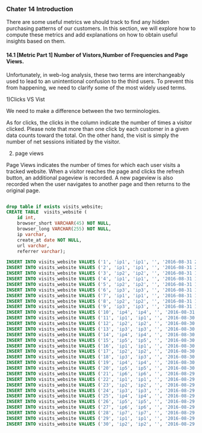 ### Chater 14 Introduction 
There are some useful metrics we should track to find any hidden purchasing patterns of our customers. In this section, we will explore how to compute these metrics and add explanations on how to obtain useful insights based on them. 


#### 14.1 [Metric Part 1] Number of Vistors,Number of Frequencies and Page Views. 

Unfortunately, in web-log analysis, these two terms are interchangeably used to lead to an unintentional confusion to the third users. To prevent this from happening,  we need to clarify some of the most widely used terms.

1)Clicks VS Vist

We need to make a difference between the two terminologies.

As for clicks, the clicks in the column indicate the number of times a visitor clicked. Please note that more than one click by each customer in a given data counts toward the total. On the other hand, the visit is simply the number of net sessions initiated by the visitor.  


2) page views

Page Views indicates the number of times for which each user visits a tracked website. When a visitor reaches the page and clicks the refresh button, an additional pageview is recorded. A new pageview is also recorded when the user navigates to another page and then returns to the original page.


```sql

drop table if exists visits_website;
CREATE TABLE  visits_website (
    id int,
    browser_short VARCHAR(45) NOT NULL,
    browser_long VARCHAR(255) NOT NULL,
	ip varchar,
	create_at date NOT NULL,
	url varchar,
	referrer varchar);

INSERT INTO visits_website VALUES ('1', 'ip1', 'ip1', '', '2016-08-31 20:30:00','http://www.example.com/?utm_source=google&utm_medium=search','http://www.google.co.kr/xxx');
INSERT INTO visits_website VALUES ('2', 'ip1', 'ip1', '', '2016-08-31 20:30:00','http://www.example.com/?utm_source=google&utm_medium=search','http://www.google.co.kr/xxx');
INSERT INTO visits_website VALUES ('3', 'ip2', 'ip2', '', '2016-08-31 19:30:00','http://www.example.com/detail?id=1','');
INSERT INTO visits_website VALUES ('4', 'ip1', 'ip1', '', '2016-08-31 19:30:00','http://www.example.com/?utm_source=google&utm_medium=search','http://www.google.co.kr/xxx');
INSERT INTO visits_website VALUES ('5', 'ip2', 'ip2', '', '2016-08-31 18:30:00','http://www.example.com/detail?id=1','');
INSERT INTO visits_website VALUES ('6', 'ip3', 'ip3', '', '2016-08-31 18:30:00','http://www.example.com/list/cd','');
INSERT INTO visits_website VALUES ('7', 'ip1', 'ip1', '', '2016-08-31 17:30:00','http://www.example.com/?utm_source=google&utm_medium=search','http://www.google.co.kr/xxx');
INSERT INTO visits_website VALUES ('8', 'ip2', 'ip2', '', '2016-08-31 17:30:00','http://www.example.com/detail?id=1','');
INSERT INTO visits_website VALUES ('9', 'ip3', 'ip3', '', '2016-08-31 16:30:00','http://www.example.com/list/cd','');
INSERT INTO visits_website VALUES ('10', 'ip4', 'ip4', '', '2016-08-31 16:30:00','http://www.example.com/list/newly','http://search.yahoo.co.jp/xxx');
INSERT INTO visits_website VALUES ('11', 'ip1', 'ip1', '', '2016-08-30 20:30:00','http://www.example.com/?utm_source=google&utm_medium=search','http://www.google.co.kr/xxx');
INSERT INTO visits_website VALUES ('12', 'ip2', 'ip2', '', '2016-08-30 20:30:00','http://www.example.com/detail?id=1','');
INSERT INTO visits_website VALUES ('13', 'ip3', 'ip3', '', '2016-08-30 20:30:00','http://www.example.com/list/cd','');
INSERT INTO visits_website VALUES ('14', 'ip4', 'ip4', '', '2016-08-30 20:30:00','http://www.example.com/list/newly','http://search.yahoo.co.jp/xxx');
INSERT INTO visits_website VALUES ('15', 'ip5', 'ip5', '', '2016-08-30 20:30:00', 'http://www.example.com/?utm_source=mynavi&utm_medium=affiliate','http://www.mynavi.jp/xxx');
INSERT INTO visits_website VALUES ('16', 'ip1', 'ip1', '', '2016-08-30 20:30:00','http://www.example.com/?utm_source=google&utm_medium=search','http://www.google.co.kr/xxx');
INSERT INTO visits_website VALUES ('17', 'ip2', 'ip2', '', '2016-08-30 20:30:00','http://www.example.com/detail?id=1','');
INSERT INTO visits_website VALUES ('18', 'ip3', 'ip3', '', '2016-08-30 20:30:00','http://www.example.com/list/cd','');
INSERT INTO visits_website VALUES ('19', 'ip4', 'ip4', '', '2016-08-30 20:30:00','http://www.example.com/?utm_source=mynavi&utm_medium=affiliate','http://www.mynavi.jp/xxx');
INSERT INTO visits_website VALUES ('20', 'ip5', 'ip5', '', '2016-08-30 20:30:00','http://www.example.com/list/dvd', 'https://www.facebook.com/xxx' );
INSERT INTO visits_website VALUES ('21', 'ip6', 'ip6', '', '2016-08-29 20:30:00','http://www.example.com/detail?id=2', 'https://twitter.com/xxx'    );
INSERT INTO visits_website VALUES ('22', 'ip1', 'ip1', '', '2016-08-29 20:30:00','http://www.example.com/?utm_source=google&utm_medium=search','http://www.google.co.kr/xxx');
INSERT INTO visits_website VALUES ('23', 'ip2', 'ip2', '', '2016-08-29 20:30:00','http://www.example.com/detail?id=1','');
INSERT INTO visits_website VALUES ('24', 'ip3', 'ip3', '', '2016-08-29 20:30:00','http://www.example.com/list/cd','');
INSERT INTO visits_website VALUES ('25', 'ip4', 'ip4', '', '2016-08-29 20:30:00','http://www.example.com/list/newly','http://search.yahoo.co.jp/xxx');
INSERT INTO visits_website VALUES ('26', 'ip5', 'ip5', '', '2016-08-29 20:30:00','http://www.example.com/?utm_source=mynavi&utm_medium=affiliate','http://www.mynavi.jp/xxx');
INSERT INTO visits_website VALUES ('27', 'ip6', 'ip6', '', '2016-08-29 20:30:00','http://www.example.com/list/dvd', 'https://www.facebook.com/xxx' );
INSERT INTO visits_website VALUES ('28', 'ip7', 'ip7', '', '2016-08-29 20:30:00','http://www.example.com/detail?id=1','https://twitter.com/xxx'    );
INSERT INTO visits_website VALUES ('29', 'ip1', 'ip1', '', '2016-08-29 20:30:00','http://www.example.com/?utm_source=google&utm_medium=search','http://www.google.co.kr/xxx'  );
INSERT INTO visits_website VALUES ('30', 'ip2', 'ip2', '', '2016-08-29 20:30:00','http://www.example.com/detail?id=1','');
```


